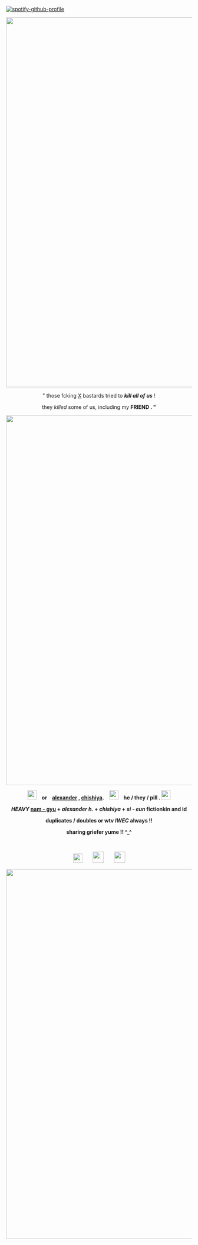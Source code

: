 [![spotify-github-profile](https://spotify-github-profile.kittinanx.com/api/view?uid=3126fmw2f6cuhyykbxzkfgyn7ize&cover_image=true&theme=novatorem&show_offline=false&background_color=121212&interchange=false&bar_color=efe6da&bar_color_cover=false)](https://github.com/kittinan/spotify-github-profile)
<p align="center"> <img src= "https://github.com/user-attachments/assets/cad61179-8383-4649-97c6-826c5e1deefd" width="1000"> </p>
<p align="center"> " those fcking <ins>X</ins> bastards tried to <em><strong>kill all of us</strong></em> !</p>

<p align="center"> they <em>killed</em> some of us, including my <strong>FRIEND<strong/> . " </p>
<p align="center"> <img src= "https://github.com/user-attachments/assets/1584b723-8a8e-4849-9379-4131b36a51a9" width="1000"> </p>
  <p align="center"> <img src= "https://github.com/user-attachments/assets/6b7d86df-c394-486f-8bd9-88d8bd7f62e6" width="25"> or <ins>alexander</ins> , <ins>chishiya</ins>. <img src= "https://github.com/user-attachments/assets/68413cbb-9f6c-4d30-a0f6-5c0a80e987d8" width="25"> he / they / pill . <img src= "https://github.com/user-attachments/assets/02db4e92-222f-4fc7-926a-0042db2b8fd3" width="25"> </p>
<p align="center"> <em><strong>HEAVY</strong></em> <ins>nam - gyu</ins> + <em>alexander h.</em> + <em>chishiya</em> + <em>si - eun</em> fictionkin and id </p>
<p align="center"> duplicates / doubles or wtv <em><strong>IWEC</strong></em> always !! </p>
  <p align="center"> sharing griefer yume !! ^_^ </p> 
 
<p align="center"> <img src= "https://github.com/user-attachments/assets/b4c228ae-6b04-448d-bdc4-90384825f17c" width="25">  <img src= "https://github.com/user-attachments/assets/a9a288f1-8acc-4a9f-b717-57f396c061b4" width="30">  <img src= "https://github.com/user-attachments/assets/4982076b-a939-4a7f-83de-ab82ebdd3a94" width="30"> </p>
<p align="center"> <img src="https://github.com/user-attachments/assets/ddeb745a-1531-46d0-8ea4-9541b36023b9" width=1000></p>

